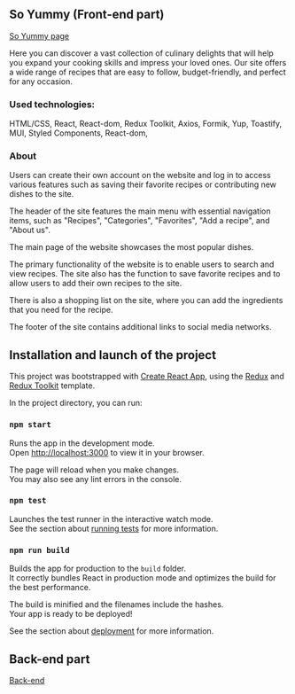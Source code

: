 ## So Yummy (Front-end part)

[So Yummy page](https://so-yummy.netlify.app/)

Here you can discover a vast collection of culinary delights that will help you expand your cooking skills and impress your loved ones. Our site offers a wide range of recipes that are easy to follow, budget-friendly, and perfect for any occasion.

### Used technologies:

HTML/CSS,
React,
React-dom,
Redux Toolkit,
Axios,
Formik,
Yup,
Toastify,
MUI,
Styled Components,
React-dom,

### About

Users can create their own account on the website and log in to access various features such as saving their favorite recipes or contributing new dishes to the site.

The header of the site features the main menu with essential navigation items, such as "Recipes", "Categories", "Favorites", "Add a recipe", and "About us".

The main page of the website showcases the most popular dishes.

The primary functionality of the website is to enable users to search and view recipes. The site also has the function to save favorite recipes and to allow users to add their own recipes to the site.

There is also a shopping list on the site, where you can add the ingredients that you need for the recipe.

The footer of the site contains additional links to social media networks.

## Installation and launch of the project

This project was bootstrapped with [Create React App](https://github.com/facebook/create-react-app), using the [Redux](https://redux.js.org/) and [Redux Toolkit](https://redux-toolkit.js.org/) template.

In the project directory, you can run:

### `npm start`

Runs the app in the development mode.\
Open [http://localhost:3000](http://localhost:3000) to view it in your browser.

The page will reload when you make changes.\
You may also see any lint errors in the console.

### `npm test`

Launches the test runner in the interactive watch mode.\
See the section about [running tests](https://facebook.github.io/create-react-app/docs/running-tests) for more information.

### `npm run build`

Builds the app for production to the `build` folder.\
It correctly bundles React in production mode and optimizes the build for the best performance.

The build is minified and the filenames include the hashes.\
Your app is ready to be deployed!

See the section about [deployment](https://facebook.github.io/create-react-app/docs/deployment) for more information.

## Back-end part

[Back-end](https://facebook.github.io/create-react-app/docs/deployment)

